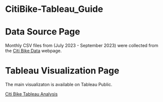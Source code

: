 # CitiBike-Tableau_Guide

# Data Source Page
Monthly CSV files from (July 2023 - September 2023) were collected from the [Citi Bike Data](https://citibikenyc.com/system-data) webpage.

# Tableau Visualization Page
The main visualizaton is available on Tableau Public.

[Citi Bike Tableau Analysis](https://public.tableau.com/app/profile/abish.rego/viz/CitiBikeAnalysisJulyAugustSeptember-2023/CitiBikeAnalysis?publish=yes)
